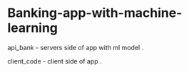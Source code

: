 # Banking-app-with-machine-learning

api_bank - servers side of app with ml model . 

client_code - client side of app . 
